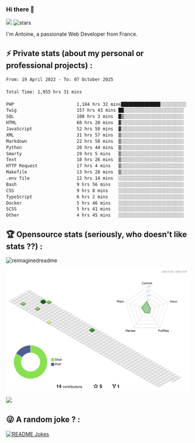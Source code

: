 ### Hi there 👋

![](https://komarev.com/ghpvc/?username=niotna)
<img src="https://img.shields.io/github/stars/niotna?label=Stars" alt="stars">

I'm Antoine, a passionate Web Developer from France.

## :zap: Private stats (about my personal or professional projects) : 

<!--START_SECTION:waka-->

```txt
From: 19 April 2022 - To: 07 October 2025

Total Time: 1,955 hrs 31 mins

PHP                        1,184 hrs 32 mins███████████████░░░░░░░░░░   60.57 %
Twig                       157 hrs 43 mins ██░░░░░░░░░░░░░░░░░░░░░░░   08.07 %
SQL                        108 hrs 3 mins  █▒░░░░░░░░░░░░░░░░░░░░░░░   05.53 %
HTML                       60 hrs 20 mins  ▓░░░░░░░░░░░░░░░░░░░░░░░░   03.09 %
JavaScript                 52 hrs 58 mins  ▓░░░░░░░░░░░░░░░░░░░░░░░░   02.71 %
XML                        31 hrs 57 mins  ▒░░░░░░░░░░░░░░░░░░░░░░░░   01.63 %
Markdown                   22 hrs 58 mins  ▒░░░░░░░░░░░░░░░░░░░░░░░░   01.17 %
Python                     20 hrs 44 mins  ▒░░░░░░░░░░░░░░░░░░░░░░░░   01.06 %
Smarty                     19 hrs 5 mins   ▒░░░░░░░░░░░░░░░░░░░░░░░░   00.98 %
Text                       18 hrs 26 mins  ▒░░░░░░░░░░░░░░░░░░░░░░░░   00.94 %
HTTP Request               17 hrs 4 mins   ▒░░░░░░░░░░░░░░░░░░░░░░░░   00.87 %
Makefile                   13 hrs 28 mins  ▒░░░░░░░░░░░░░░░░░░░░░░░░   00.69 %
.env file                  12 hrs 14 mins  ░░░░░░░░░░░░░░░░░░░░░░░░░   00.63 %
Bash                       9 hrs 56 mins   ░░░░░░░░░░░░░░░░░░░░░░░░░   00.51 %
CSS                        9 hrs 8 mins    ░░░░░░░░░░░░░░░░░░░░░░░░░   00.47 %
TypeScript                 6 hrs 2 mins    ░░░░░░░░░░░░░░░░░░░░░░░░░   00.31 %
Docker                     5 hrs 46 mins   ░░░░░░░░░░░░░░░░░░░░░░░░░   00.30 %
SCSS                       5 hrs 41 mins   ░░░░░░░░░░░░░░░░░░░░░░░░░   00.29 %
Other                      4 hrs 45 mins   ░░░░░░░░░░░░░░░░░░░░░░░░░   00.24 %
```

<!--END_SECTION:waka-->

## :trophy: Opensource stats (seriously, who doesn't like stats ??) : 

<!---
[![Top Langs](https://github-readme-stats.vercel.app/api/top-langs/?username=niotna)](https://github.com/anuraghazra/github-readme-stats) 
-->
<img src="https://myreadme.vercel.app/api/embed/niotna?panels=userstatistics,toprepositories,toplanguages,commitgraph" alt="reimaginedreadme" />

![](./profile-3d-contrib/profile-green-animate.svg)

<img src="https://github-profile-trophy.vercel.app/?username=niotna&theme=juicyfresh&no-bg=true" />

## :stuck_out_tongue_winking_eye: A random joke ? : 

<a href="https://readme-jokes.vercel.app"><img align="center" src="https://readme-jokes.vercel.app/api" alt="README Jokes"></a>

